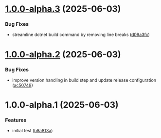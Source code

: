 # [1.0.0-alpha.3](https://github.com/yveslaurentcreton/dotNetJet/compare/v1.0.0-alpha.2...v1.0.0-alpha.3) (2025-06-03)


### Bug Fixes

* streamline dotnet build command by removing line breaks ([d09a3fc](https://github.com/yveslaurentcreton/dotNetJet/commit/d09a3fc2fae240cc1e22117c8fd1e893e07fbc46))

# [1.0.0-alpha.2](https://github.com/yveslaurentcreton/dotNetJet/compare/v1.0.0-alpha.1...v1.0.0-alpha.2) (2025-06-03)


### Bug Fixes

* improve version handling in build step and update release configuration ([ac50749](https://github.com/yveslaurentcreton/dotNetJet/commit/ac507493a3df074eda638470789cd3f05448f698))

# 1.0.0-alpha.1 (2025-06-03)


### Features

* initial test ([b8a813a](https://github.com/yveslaurentcreton/dotNetJet/commit/b8a813af823d9aac48a23ab63ea7924cfeb95203))
